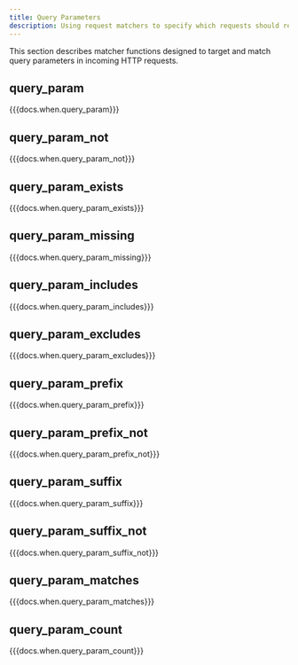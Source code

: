 ```yaml
---
title: Query Parameters
description: Using request matchers to specify which requests should respond. TODO
---
```


This section describes matcher functions designed to target and match query parameters in incoming HTTP requests.

## query_param
{{{docs.when.query_param}}}

## query_param_not
{{{docs.when.query_param_not}}}

## query_param_exists
{{{docs.when.query_param_exists}}}

## query_param_missing
{{{docs.when.query_param_missing}}}

## query_param_includes
{{{docs.when.query_param_includes}}}

## query_param_excludes
{{{docs.when.query_param_excludes}}}

## query_param_prefix
{{{docs.when.query_param_prefix}}}

## query_param_prefix_not
{{{docs.when.query_param_prefix_not}}}

## query_param_suffix
{{{docs.when.query_param_suffix}}}

## query_param_suffix_not
{{{docs.when.query_param_suffix_not}}}

## query_param_matches
{{{docs.when.query_param_matches}}}

## query_param_count
{{{docs.when.query_param_count}}}
